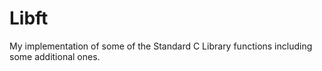 # Libft
My implementation of some of the Standard C Library functions including some additional ones.

